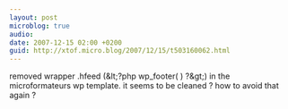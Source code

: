 ```yaml
---
layout: post
microblog: true
audio: 
date: 2007-12-15 02:00 +0200
guid: http://xtof.micro.blog/2007/12/15/t503160062.html
---
```

removed wrapper .hfeed (&amp;lt;?php wp_footer( ) ?&amp;gt;) in the microformateurs wp template. it seems to be cleaned ? how to avoid that again ?
